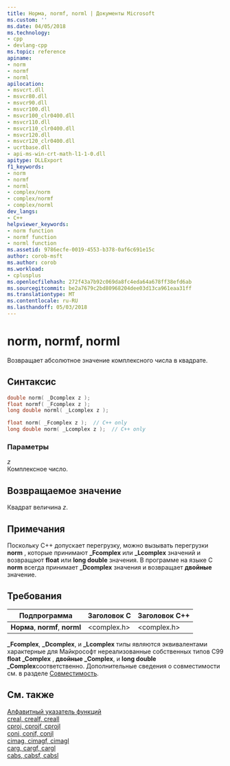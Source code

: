 ```yaml
---
title: Норма, normf, norml | Документы Microsoft
ms.custom: ''
ms.date: 04/05/2018
ms.technology:
- cpp
- devlang-cpp
ms.topic: reference
apiname:
- norm
- normf
- norml
apilocation:
- msvcrt.dll
- msvcr80.dll
- msvcr90.dll
- msvcr100.dll
- msvcr100_clr0400.dll
- msvcr110.dll
- msvcr110_clr0400.dll
- msvcr120.dll
- msvcr120_clr0400.dll
- ucrtbase.dll
- api-ms-win-crt-math-l1-1-0.dll
apitype: DLLExport
f1_keywords:
- norm
- normf
- norml
- complex/norm
- complex/normf
- complex/norml
dev_langs:
- C++
helpviewer_keywords:
- norm function
- normf function
- norml function
ms.assetid: 9786ecfe-0019-4553-b378-0af6c691e15c
author: corob-msft
ms.author: corob
ms.workload:
- cplusplus
ms.openlocfilehash: 272f43a7b92c069da8fc4eda64a678ff38efd6ab
ms.sourcegitcommit: be2a7679c2bd80968204dee03d13ca961eaa31ff
ms.translationtype: MT
ms.contentlocale: ru-RU
ms.lasthandoff: 05/03/2018
---
```

# <a name="norm-normf-norml"></a>norm, normf, norml

Возвращает абсолютное значение комплексного числа в квадрате.

## <a name="syntax"></a>Синтаксис

```C
double norm( _Dcomplex z );
float normf( _Fcomplex z );
long double norml( _Lcomplex z );
```

```cpp
float norm( _Fcomplex z );  // C++ only
long double norm( _Lcomplex z );  // C++ only
```

### <a name="parameters"></a>Параметры

*z*<br/>
Комплексное число.

## <a name="return-value"></a>Возвращаемое значение

Квадрат величина *z*.

## <a name="remarks"></a>Примечания

Поскольку C++ допускает перегрузку, можно вызывать перегрузки **norm** , которые принимают **_Fcomplex** или **_Lcomplex** значений и возвращают **float** или **long double** значения. В программе на языке C **norm** всегда принимает **_Dcomplex** значения и возвращает **двойные** значение.

## <a name="requirements"></a>Требования

|Подпрограмма|Заголовок C|Заголовок C++|
|-------------|--------------|------------------|
|**Норма**, **normf**, **norml**|\<complex.h>|\<complex.h>|

**_Fcomplex**, **_Dcomplex**, и **_Lcomplex** типы являются эквивалентами характерные для Майкрософт нереализованные собственных типов C99 **float _Complex** , **двойные _Complex**, и **long double _Complex**соответственно.  Дополнительные сведения о совместимости см. в разделе [Совместимость](../../c-runtime-library/compatibility.md).

## <a name="see-also"></a>См. также

[Алфавитный указатель функций](crt-alphabetical-function-reference.md)<br/>
[creal, crealf, creall](creal-crealf-creall.md)<br/>
[cproj, cprojf, cprojl](cproj-cprojf-cprojl.md)<br/>
[conj, conjf, conjl](conj-conjf-conjl.md)<br/>
[cimag, cimagf, cimagl](cimag-cimagf-cimagl.md)<br/>
[carg, cargf, cargl](carg-cargf-cargl.md)<br/>
[cabs, cabsf, cabsl](cabs-cabsf-cabsl.md)<br/>
